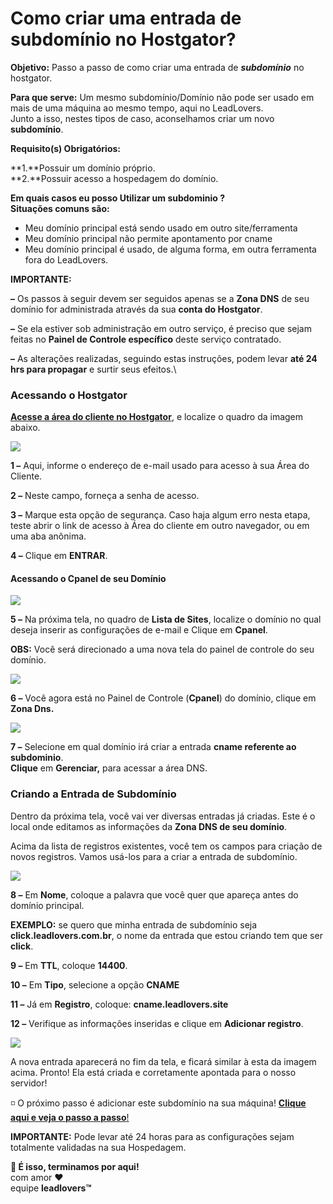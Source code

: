 # Como criar uma entrada de subdomínio no Hostgator?

**Objetivo:** Passo a passo de como criar uma entrada de _**subdomínio**_ no hostgator.

**Para que serve:** Um mesmo subdomínio/Domínio não pode ser usado em mais de uma máquina ao mesmo tempo, aqui no LeadLovers.\
Junto a isso, nestes tipos de caso, aconselhamos criar um novo **subdomínio**.

**Requisito(s) Obrigatórios:**&#x20;

**1.**Possuir um domínio próprio.\
**2.**Possuir acesso a hospedagem do domínio.

**Em quais casos eu posso Utilizar um subdominio ?**\
**Situações comuns são:**

* Meu domínio principal está sendo usado em outro site/ferramenta
* Meu domínio principal não permite apontamento por cname
* Meu domínio principal é usado, de alguma forma, em outra ferramenta fora do LeadLovers.

**IMPORTANTE:**

**–** Os passos à seguir devem ser seguidos apenas se a **Zona DNS** de seu domínio for administrada através da sua **conta do Hostgator**.

**–** Se ela estiver sob administração em outro serviço, é preciso que sejam feitas no **Painel de Controle específico** deste serviço contratado.

**–** As alterações realizadas, seguindo estas instruções, podem levar **até 24 hrs para propagar** e surtir seus efeitos.\


### **Acessando o Hostgator**

[**Acesse a área do cliente no Hostgator**](https://financeiro.hostgator.com.br/), e localize o quadro da imagem abaixo.

[![](https://legado.leadlovers.site/wp-content/uploads/2020/09/t1-50.png)](http://legado.leadlovers.site/wp-content/uploads/2020/09/t1-50.png)

**1 –** Aqui, informe o endereço de e-mail usado para acesso à sua Área do Cliente.

**2 –** Neste campo, forneça a senha de acesso.

**3 –** Marque esta opção de segurança. Caso haja algum erro nesta etapa, teste abrir o link de acesso à Área do cliente em outro navegador, ou em uma aba anônima.

**4 –** Clique em **ENTRAR**.

#### **Acessando o Cpanel de seu Domínio**

[![](https://legado.leadlovers.site/wp-content/uploads/2020/09/t1-51.png)](http://legado.leadlovers.site/wp-content/uploads/2020/09/t1-51.png)

**5 –** Na próxima tela, no quadro de **Lista de Sites**, localize o domínio no qual deseja inserir as configurações de e-mail e Clique em **Cpanel**.

**OBS:** Você será direcionado a uma nova tela do painel de controle do seu domínio.

[![](https://legado.leadlovers.site/wp-content/uploads/2020/09/t1-52.png)](http://legado.leadlovers.site/wp-content/uploads/2020/09/t1-52.png)

**6 –** Você agora está no Painel de Controle (**Cpanel**) do domínio, clique em **Zona Dns.**

[![](https://legado.leadlovers.site/wp-content/uploads/2020/09/t1-53.png)](http://legado.leadlovers.site/wp-content/uploads/2020/09/t1-53.png)

**7 –** Selecione em qual domínio irá criar a entrada **cname referente ao subdominio**.\
**Clique** em **Gerenciar,** para acessar a área DNS.

### **Criando a Entrada de Subdomínio**

Dentro da próxima tela, você vai ver diversas entradas já criadas. Este é o local onde editamos as informações da **Zona DNS de seu domínio**.

Acima da lista de registros existentes, você tem os campos para criação de novos registros. Vamos usá-los para a criar a entrada de subdomínio.

[![](https://legado.leadlovers.site/wp-content/uploads/2020/09/t1-54.png)](http://legado.leadlovers.site/wp-content/uploads/2020/09/t1-54.png)

**8 –** Em **Nome**, coloque a palavra que você quer que apareça antes do domínio principal.

**EXEMPLO:** se quero que minha entrada de subdomínio seja **click.leadlovers.com.br**, o nome da entrada que estou criando tem que ser **click**.

**9 –** Em **TTL**, coloque **14400**.

**10 –** Em **Tipo**, selecione a opção **CNAME**

**11 –** Já em **Registro**, coloque: **cname.leadlovers.site**

**12 –** Verifique as informações inseridas e clique em **Adicionar registro**.

[![](https://legado.leadlovers.site/wp-content/uploads/2020/09/t1-55.png)](http://legado.leadlovers.site/wp-content/uploads/2020/09/t1-55.png)

A nova entrada aparecerá no fim da tela, e ficará similar à esta da imagem acima. Pronto! Ela está criada e corretamente apontada para o nosso servidor!

◽ O próximo passo é adicionar este subdomínio na sua máquina! [**Clique aqui e veja o passo a passo**!](https://suporte.love/como-cadastrar-dominio-maquina/)

**IMPORTANTE:** Pode levar até 24 horas para as configurações sejam totalmente validadas na sua Hospedagem.



**🏁 É isso, terminamos por aqui!**\
com amor ❤\
equipe **leadlovers™**
